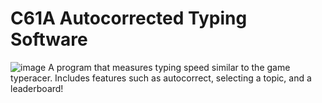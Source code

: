 # C61A Autocorrected Typing Software
![image](https://user-images.githubusercontent.com/25497318/183310090-bdecc835-290f-4d20-a23f-b4b267ae4b88.png)
A program that measures typing speed similar to the game typeracer. Includes features such as autocorrect, selecting a topic, and a leaderboard! 
